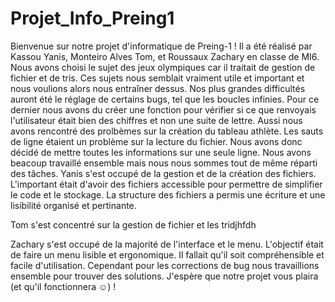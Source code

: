 # Projet_Info_Preing1
Bienvenue sur notre projet d'informatique de Preing-1 !
Il a été réalisé par Kassou Yanis, Monteiro Alves Tom, et Roussaux Zachary en classe de MI6.
Nous avons choisi le sujet des jeux olympiques car il traitait de gestion de fichier et de tris. Ces sujets nous semblait vraiment utile et important et nous voulions alors nous entraîner dessus.
Nos plus grandes difficultés auront été le réglage de certains bugs, tel que les boucles infinies.
Pour ce dernier nous avons du créer une fonction pour vérifier si ce que renvoyais l'utilisateur était bien des chiffres et non une suite de lettre.
Aussi nous avons rencontré des prolbèmes sur la création du tableau athlète.
Les sauts de ligne étaient un problème sur la lecture du fichier. Nous avons donc décidé de mettre toutes les informations sur une seule ligne.
Nous avons beacoup travaillé ensemble mais nous nous sommes tout de même réparti des tâches.
Yanis s'est occupé de la gestion et de la création des fichiers. 
L'important était d'avoir des fichiers accessible pour permettre de simplifier le code et le stockage. 
La structure des fichiers a permis une écriture et une lisibilité  organisé et pertinante.

Tom s'est concentré sur la gestion de fichier et les tridjhfdh

Zachary s'est occupé de la majorité de l'interface et le menu.
L'objectif était de faire un menu lisible et ergonomique. Il fallait qu'il soit compréhensible et facile d'utilisation.
Cependant pour les corrections de bug nous travaillions ensemble pour trouver des solutions.
J'espère que notre projet vous plaira (et qu'il fonctionnera ☺) !
